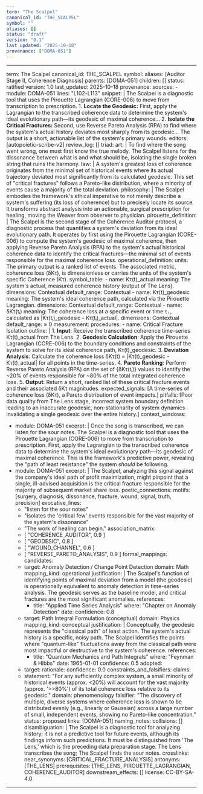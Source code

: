 ```yaml
---
term: "The Scalpel"
canonical_id: "THE_SCALPEL"
symbol: ""
aliases: []
status: "draft"
version: "0.1"
last_updated: "2025-10-18"
provenance: ["DOMA-051"]
---
```


---
term: The Scalpel
canonical_id: THE_SCALPEL
symbol: 
aliases: [Auditor Stage II, Coherence Diagnosis]
parents: [DOMA-051]
children: []
status: ratified
version: 1.0
last_updated: 2025-10-18
provenance:
  sources:
    - module: DOMA-051
      lines: "L102-L113"
      snippet: |
        The Scalpel is a diagnostic tool that uses the Pirouette Lagrangian (CORE-006) to move from transcription to prescription.
        1.  **Locate the Geodesic:** First, apply the Lagrangian to the transcribed coherence data to determine the system's ideal evolutionary path—its geodesic of maximal coherence...
        2.  **Isolate the Critical Fractures:** Second, use Reverse Pareto Analysis (RPA) to find where the system's actual history deviates most sharply from its geodesic... The output is a short, actionable list of the system's primary wounds.
  editors: [autopoietic-scribe-v2]
  review_log: []
triad:
  art: |
    To find where the song went wrong, one must first know the true melody. The Scalpel listens for the dissonance between what is and what should be, isolating the single broken string that ruins the harmony.
  law: |
    A system's greatest loss of coherence originates from the minimal set of historical events where its actual trajectory deviated most significantly from its calculated geodesic. This set of "critical fractures" follows a Pareto-like distribution, where a minority of events cause a majority of the total deviation.
  philosophy: |
    The Scalpel embodies the framework's ethical imperative to not merely describe a system's suffering (its loss of coherence) but to precisely locate its source. It transforms abstract analysis into an actionable, surgical prescription for healing, moving the Weaver from observer to physician.
pirouette_definition: |
  The Scalpel is the second stage of the Coherence Auditor protocol, a diagnostic process that quantifies a system's deviation from its ideal evolutionary path. It operates by first using the Pirouette Lagrangian (CORE-006) to compute the system's geodesic of maximal coherence, then applying Reverse Pareto Analysis (RPA) to the system's actual historical coherence data to identify the critical fractures—the minimal set of events responsible for the maximal coherence loss.
operational_definition:
  units: The primary output is a ranked list of events. The associated metric, coherence loss (δKτ), is dimensionless or carries the units of the system's specific Coherence (Kτ).
  symbol_table:
    - name: Kτ(t)_actual
      meaning: The system's actual, measured coherence history (output of The Lens).
      dimensions: Contextual
      default_range: Contextual
    - name: Kτ(t)_geodesic
      meaning: The system's ideal coherence path, calculated via the Pirouette Lagrangian.
      dimensions: Contextual
      default_range: Contextual
    - name: δKτ(tᵢ)
      meaning: The coherence loss at a specific event or time `tᵢ`, calculated as |Kτ(tᵢ)_geodesic - Kτ(tᵢ)_actual|.
      dimensions: Contextual
      default_range: ≥ 0
  measurement:
    procedures:
      - name: Critical Fracture Isolation
        outline: |
          1. **Input**: Receive the transcribed coherence time-series Kτ(t)_actual from The Lens.
          2. **Geodesic Calculation**: Apply the Pirouette Lagrangian (CORE-006) to the boundary conditions and constraints of the system to solve for its ideal coherence path, Kτ(t)_geodesic.
          3. **Deviation Analysis**: Calculate the coherence loss δKτ(t) = |Kτ(t)_geodesic - Kτ(t)_actual| for all points in the time-series.
          4. **Pareto Ranking**: Perform Reverse Pareto Analysis (RPA) on the set of {δKτ(tᵢ)} values to identify the ~20% of events responsible for ~80% of the total integrated coherence loss.
          5. **Output**: Return a short, ranked list of these critical fracture events and their associated δKτ magnitudes.
        expected_signals: [A time-series of coherence loss (δKτ), a Pareto distribution of event impacts.]
        pitfalls: [Poor data quality from The Lens stage, incorrect system boundary definition leading to an inaccurate geodesic, non-stationarity of system dynamics invalidating a single geodesic over the entire history.]
context_windows:
  - module: DOMA-051
    excerpt: |
      Once the song is transcribed, we can listen for the sour notes. The Scalpel is a diagnostic tool that uses the Pirouette Lagrangian (CORE-006) to move from transcription to prescription. First, apply the Lagrangian to the transcribed coherence data to determine the system's ideal evolutionary path—its geodesic of maximal coherence. This is the framework's predictive power, revealing the "path of least resistance" the system *should* be following.
  - module: DOMA-051
    excerpt: |
      The Scalpel, analyzing this signal against the company's ideal path of profit maximization, might pinpoint that a single, ill-advised acquisition is the critical fracture responsible for the majority of subsequent market share loss.
poetic_connections:
  motifs: [surgery, diagnosis, dissonance, fracture, wound, signal, truth, precision]
  evocative_lines:
    - "listen for the sour notes"
    - "isolates the 'critical few' events responsible for the vast majority of the system's dissonance"
    - "The work of healing can begin."
  association_matrix:
    - [ "COHERENCE_AUDITOR", 0.9 ]
    - [ "GEODESIC", 0.8 ]
    - [ "WOUND_CHANNEL", 0.6 ]
    - [ "REVERSE_PARETO_ANALYSIS", 0.9 ]
formal_mappings:
  candidates:
    - target: Anomaly Detection / Change Point Detection
      domain: Math
      mapping_kind: operational
      justification: |
        The Scalpel's function of identifying points of maximal deviation from a model (the geodesic) is operationally equivalent to anomaly detection in time-series analysis. The geodesic serves as the baseline model, and critical fractures are the most significant anomalies.
      references:
        - title: "Applied Time Series Analysis"
          where: "Chapter on Anomaly Detection"
          date: 
      confidence: 0.8
    - target: Path Integral Formulation (conceptual)
      domain: Physics
      mapping_kind: conceptual
      justification: |
        Conceptually, the geodesic represents the "classical path" of least action. The system's actual history is a specific, noisy path. The Scalpel identifies the points where "quantum-like" fluctuations away from the classical path were most impactful or destructive to the system's coherence.
      references:
        - title: "Quantum Mechanics and Path Integrals"
          where: "Feynman & Hibbs"
          date: 1965-01-01
      confidence: 0.5
  adopted:
    - target: 
      rationale: 
      confidence: 0.0
constraints_and_falsifiers:
  claims:
    - statement: "For any sufficiently complex system, a small minority of historical events (approx. <20%) will account for the vast majority (approx. '>>80%') of its total coherence loss relative to its geodesic."
      domain: phenomenology
      falsifier: "The discovery of multiple, diverse systems where coherence loss is shown to be distributed evenly (e.g., linearly or Gaussian) across a large number of small, independent events, showing no Pareto-like concentration."
      status: proposed
      links: [DOMA-051]
naming_notes:
  collisions: []
  disambiguation: |
    The Scalpel is a diagnostic tool for analyzing history; it is not a predictive tool for future events, although its findings inform such predictions. It must be distinguished from 'The Lens,' which is the preceding data preparation stage. The Lens transcribes the song; The Scalpel finds the sour notes.
crosslinks:
  near_synonyms: [CRITICAL_FRACTURE_ANALYSIS]
  antonyms: [THE_LENS]
  prerequisites: [THE_LENS, PIROUETTE_LAGRANGIAN, COHERENCE_AUDITOR]
  downstream_effects: []
license: CC-BY-SA-4.0
---
